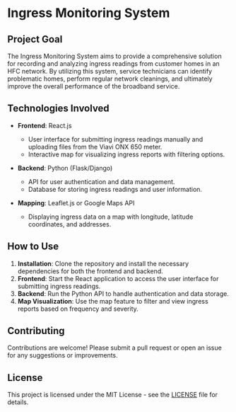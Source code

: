 # Ingress Monitoring System

## Project Goal
The Ingress Monitoring System aims to provide a comprehensive solution for recording and analyzing ingress readings from customer homes in an HFC network. By utilizing this system, service technicians can identify problematic homes, perform regular network cleanings, and ultimately improve the overall performance of the broadband service.

## Technologies Involved
- **Frontend**: React.js
  - User interface for submitting ingress readings manually and uploading files from the Viavi ONX 650 meter.
  - Interactive map for visualizing ingress reports with filtering options.
  
- **Backend**: Python (Flask/Django)
  - API for user authentication and data management.
  - Database for storing ingress readings and user information.

- **Mapping**: Leaflet.js or Google Maps API
  - Displaying ingress data on a map with longitude, latitude coordinates, and addresses.

## How to Use
1. **Installation**: Clone the repository and install the necessary dependencies for both the frontend and backend.
2. **Frontend**: Start the React application to access the user interface for submitting ingress readings.
3. **Backend**: Run the Python API to handle authentication and data storage.
4. **Map Visualization**: Use the map feature to filter and view ingress reports based on frequency and severity.

## Contributing
Contributions are welcome! Please submit a pull request or open an issue for any suggestions or improvements.

## License
This project is licensed under the MIT License - see the [LICENSE](LICENSE) file for details.